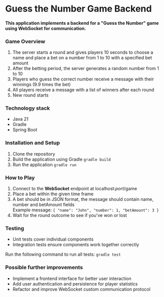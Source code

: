 # Guess the Number Game Backend

#### This application implements a backend for a "Guess the Number" game using WebSocket for communication.

### Game Overview
1. The server starts a round and gives players 10 seconds to choose a name and place a bet on a number from 1 to 10 with a specified bet amount
2. After the betting period, the server generates a random number from 1 to 10
3. Players who guess the correct number receive a message with their winnings (9.9 times the bet)
4. All players receive a message with a list of winners after each round
5. New round starts

### Technology stack

- Java 21
- Gradle
- Spring Boot

### Installation and Setup

1. Clone the repository
2. Build the application using Gradle ```gradle build```
3. Run the application ```gradle run```

### How to Play

1. Connect to the **WebSocket** endpoint at localhost:*port*/game
2. Place a bet within the given time frame
3. A bet should be in JSON format, the message should contain name, number and betAmount fields </br>
Example message: ```{ "name": "John", "number": 1, "betAmount": 3 }```
4. Wait for the round outcome to see if you've won or lost

### Testing

- Unit tests cover individual components
- Integration tests ensure components work together correctly

Run the following command to run all tests:
```gradle test```

### Possible further improvements

- Implement a frontend interface for better user interaction
- Add user authentication and persistence for player statistics
- Refactor and improve WebSocket custom communication protocol
